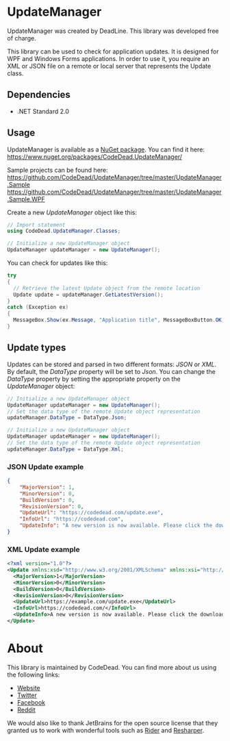 # UpdateManager
UpdateManager was created by DeadLine. This library was developed free of charge.

This library can be used to check for application updates. It is designed for WPF and Windows Forms applications.
In order to use it, you require an XML or JSON file on a remote or local server that represents the Update class.

## Dependencies
* .NET Standard 2.0

## Usage
UpdateManager is available as a [NuGet package](https://www.nuget.org/packages/CodeDead.UpdateManager/). You can find it here:  
https://www.nuget.org/packages/CodeDead.UpdateManager/

Sample projects can be found here:  
https://github.com/CodeDead/UpdateManager/tree/master/UpdateManager.Sample  
https://github.com/CodeDead/UpdateManager/tree/master/UpdateManager.Sample.WPF

Create a new *UpdateManager* object like this:
```C#
// Import statement
using CodeDead.UpdateManager.Classes;

// Initialize a new UpdateManager object
UpdateManager updateManager = new UpdateManager();
```

You can check for updates like this:
```C#
try
{
  // Retrieve the latest Update object from the remote location
  Update update = updateManager.GetLatestVersion();
}
catch (Exception ex)
{
  MessageBox.Show(ex.Message, "Application title", MessageBoxButton.OK, MessageBoxImage.Error);
}
```
## Update types
Updates can be stored and parsed in two different formats: *JSON* or *XML*. By default, the *DataType* property will be set to *Json*. You can change the *DataType* property by setting the appropriate property on the *UpdateManager* object:
```C#
// Initialize a new UpdateManager object
UpdateManager updateManager = new UpdateManager();
// Set the data type of the remote Update object representation
updateManager.DataType = DataType.Json;
```

```C#
// Initialize a new UpdateManager object
UpdateManager updateManager = new UpdateManager();
// Set the data type of the remote Update object representation
updateManager.DataType = DataType.Xml;
```

### JSON Update example
```JSON
{
	"MajorVersion": 1,
	"MinorVersion": 0,
	"BuildVersion": 0,
	"RevisionVersion": 0,
	"UpdateUrl": "https://codedead.com/update.exe",
	"InfoUrl": "https://codedead.com",
	"UpdateInfo": "A new version is now available. Please click the download button to download version 1.0.0.0"
}
```

### XML Update example
```XML
<?xml version="1.0"?>
<Update xmlns:xsd="http://www.w3.org/2001/XMLSchema" xmlns:xsi="http://www.w3.org/2001/XMLSchema-instance">
  <MajorVersion>1</MajorVersion>
  <MinorVersion>0</MinorVersion>
  <BuildVersion>0</BuildVersion>
  <RevisionVersion>0</RevisionVersion>
  <UpdateUrl>https://example.com/update.exe</UpdateUrl>
  <InfoUrl>https://codedead.com/</InfoUrl>
  <UpdateInfo>A new version is now available. Please click the download button to download version 1.0.0.0</UpdateInfo>
</Update>
```

# About
This library is maintained by CodeDead. You can find more about us using the following links:
* [Website](https://codedead.com)
* [Twitter](https://twitter.com/C0DEDEAD)
* [Facebook](https://facebook.com/deadlinecodedead)
* [Reddit](https://reddit.com/r/CodeDead/)

We would also like to thank JetBrains for the open source license that they granted us to work with wonderful tools such as [Rider](https://jetbrains.com/rider) and [Resharper](https://jetbrains.com/resharper).
